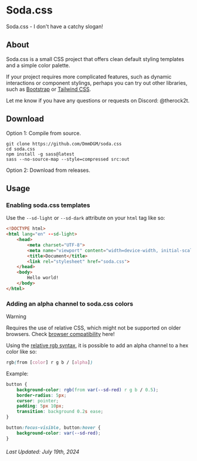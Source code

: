 # Soda.css

Soda.css - I don't have a catchy slogan!

## About

Soda.css is a small CSS project that offers clean default styling templates and a simple color palette.

If your project requires more complicated features, such as dynamic interactions or component stylings, perhaps you can try out other libraries, such as [Bootstrap](https://getbootstrap.com/) or [Tailwind CSS](https://tailwindcss.com/).

Let me know if you have any questions or requests on Discord: @therock2t.

## Download

Option 1: Compile from source.

```shell
git clone https://github.com/DmmDGM/soda.css
cd soda.css
npm install -g sass@latest
sass --no-source-map --style=compressed src:out
```

Option 2: Download from releases.

## Usage

### Enabling soda.css templates

Use the `--sd-light` or `--sd-dark` attribute on your `html` tag like so:

```html
<!DOCTYPE html>
<html lang="en" --sd-light>
	<head>
		<meta charset="UTF-8">
		<meta name="viewport" content="width=device-width, initial-scale=1.0">
		<title>Document</title>
		<link rel="stylesheet" href="soda.css">
	</head>
	<body>
		Hello world!
	</body>
</html>
```

### Adding an alpha channel to soda.css colors

> [!WARNING]
> Requires the use of relative CSS, which might not be supported on older browsers.
> Check [browser compatibility](https://developer.mozilla.org/en-US/docs/Web/CSS/color_value/rgb#browser_compatibility) here!

Using the [relative rgb syntax](https://developer.mozilla.org/en-US/docs/Web/CSS/color_value/rgb#relative_value_syntax), it is possible to add an alpha channel to a hex color like so:

```css
rgb(from [color] r g b / [alpha])
```

Example:

```css
button {
	background-color: rgb(from var(--sd-red) r g b / 0.5);
	border-radius: 5px;
	cursor: pointer;
	padding: 5px 10px;
	transition: background 0.2s ease;
}

button:focus-visible, button:hover {
	background-color: var(--sd-red);
}
```

###### Last Updated: July 19th, 2024